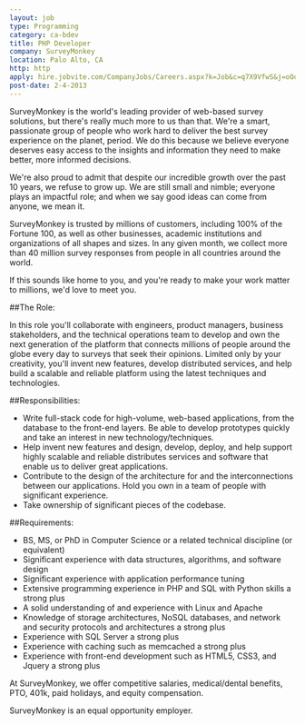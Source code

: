 ```yaml
---
layout: job
type: Programming
category: ca-bdev
title: PHP Developer
company: SurveyMonkey
location: Palo Alto, CA
http: http
apply: hire.jobvite.com/CompanyJobs/Careers.aspx?k=Job&c=q7X9VfwS&j=oOq7Wfw1&s=WorkCreative.net
post-date: 2-4-2013
---
```


SurveyMonkey is the world's leading provider of web-based survey solutions, but there's really much more to us than that. We're a smart, passionate group of people who work hard to deliver the best survey experience on the planet, period. We do this because we believe everyone deserves easy access to the insights and information they need to make better, more informed decisions.

We're also proud to admit that despite our incredible growth over the past 10 years, we refuse to grow up. We are still small and nimble; everyone plays an impactful role; and when we say good ideas can come from anyone, we mean it. 

SurveyMonkey is trusted by millions of customers, including 100% of the Fortune 100, as well as other businesses, academic institutions and organizations of all shapes and sizes. In any given month, we collect more than 40 million survey responses from people in all countries around the world. 

If this sounds like home to you, and you're ready to make your work matter to millions, we'd love to meet you.
 
##The Role: 
 
In this role you'll collaborate with engineers, product managers, business stakeholders, and the technical operations team to develop and own the next generation of the platform that connects millions of people around the globe every day to surveys that seek their opinions.  Limited only by your creativity, you'll invent new features, develop distributed services, and help build a scalable and reliable platform using the latest techniques and technologies.
 
##Responsibilities:
* Write full-stack code for high-volume, web-based applications, from the database to the front-end layers.  Be able to develop prototypes quickly and take an interest in new technology/techniques.
* Help invent new features and design, develop, deploy, and help support highly scalable and reliable distributes services and software that enable us to deliver great applications.
* Contribute to the design of the architecture for and the interconnections between our applications.  Hold you own in a team of people with significant experience.
* Take ownership of significant pieces of the codebase.
 
##Requirements:
* BS, MS, or PhD in Computer Science or a related technical discipline (or equivalent)
* Significant experience with data structures, algorithms, and software design
* Significant experience with application performance tuning
* Extensive programming experience in PHP and SQL with Python skills a strong plus
* A solid understanding of and experience with Linux and Apache
* Knowledge of storage architectures, NoSQL databases, and network and security protocols and architectures a strong plus
* Experience with SQL Server a strong plus
* Experience with caching such as memcached a strong plus
* Experience with front-end development such as HTML5, CSS3, and Jquery a strong plus
 
At SurveyMonkey, we offer competitive salaries, medical/dental benefits, PTO, 401k, paid holidays, and equity compensation.

SurveyMonkey is an equal opportunity employer.